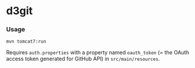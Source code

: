 # d3git

### Usage

`mvn tomcat7:run`

Requires `auth.properties` with a property named `oauth_token` (= the
OAuth access token generated for GitHub API) in `src/main/resources`.